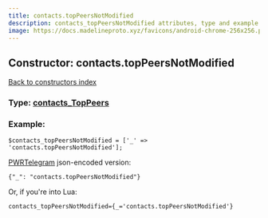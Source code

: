 ```yaml
---
title: contacts.topPeersNotModified
description: contacts_topPeersNotModified attributes, type and example
image: https://docs.madelineproto.xyz/favicons/android-chrome-256x256.png
---
```

## Constructor: contacts.topPeersNotModified  
[Back to constructors index](index.md)






### Type: [contacts\_TopPeers](../types/contacts_TopPeers.md)


### Example:

```
$contacts_topPeersNotModified = ['_' => 'contacts.topPeersNotModified'];
```  

[PWRTelegram](https://pwrtelegram.xyz) json-encoded version:

```
{"_": "contacts.topPeersNotModified"}
```


Or, if you're into Lua:  


```
contacts_topPeersNotModified={_='contacts.topPeersNotModified'}

```


